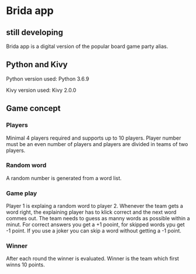 # Brida app
## still developing
Brida app is a digital version of the popular board game party alias.

## Python and Kivy
Python version used: Python 3.6.9

Kivy version used: Kivy 2.0.0

## Game concept
### Players
Minimal 4 players required and supports up to 10 players. Player number must be an even number of players and players are divided in teams of two players.
### Random word
A random number is generated from a word list.
### Game play
Player 1 is explaing a random word to player 2. Whenever the team gets a word right, the explaining player has to klick correct and the next word commes out. The team needs to guess as manny words as possible within a minut. For correct answers you get a +1 pooint, for skipped words ypu get -1 point. If you use a joker you can skip a word without getting a -1 point.
### Winner
After each round the winner is evaluated. Winner is the team which first winns 10 points.
